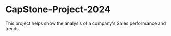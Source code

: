 # CapStone-Project-2024
This project helps show the analysis of a company's Sales performance and trends.
